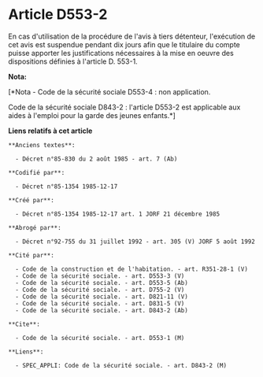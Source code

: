 # Article D553-2

En cas d'utilisation de la procédure de l'avis à tiers détenteur, l'exécution de cet avis est suspendue pendant dix jours
afin que le titulaire du compte puisse apporter les justifications nécessaires à la mise en oeuvre des dispositions définies
à l'article D. 553-1.

**Nota:**

[*Nota - Code de la sécurité sociale D553-4 : non application.

Code de la sécurité sociale D843-2 : l'article D553-2 est applicable aux aides à l'emploi pour la garde des jeunes enfants.*]

**Liens relatifs à cet article**

	**Anciens textes**:

	  - Décret n°85-830 du 2 août 1985 - art. 7 (Ab)

	**Codifié par**:

	  - Décret n°85-1354 1985-12-17

	**Créé par**:

	  - Décret n°85-1354 1985-12-17 art. 1 JORF 21 décembre 1985

	**Abrogé par**:

	  - Décret n°92-755 du 31 juillet 1992 - art. 305 (V) JORF 5 août 1992

	**Cité par**:

	  - Code de la construction et de l'habitation. - art. R351-28-1 (V)
	  - Code de la sécurité sociale. - art. D553-3 (V)
	  - Code de la sécurité sociale. - art. D553-5 (Ab)
	  - Code de la sécurité sociale. - art. D755-2 (V)
	  - Code de la sécurité sociale. - art. D821-11 (V)
	  - Code de la sécurité sociale. - art. D831-5 (V)
	  - Code de la sécurité sociale. - art. D843-2 (Ab)

	**Cite**:

	  - Code de la sécurité sociale. - art. D553-1 (M)

	**Liens**:

	  - SPEC_APPLI: Code de la sécurité sociale. - art. D843-2 (M)
